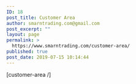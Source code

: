 ```yaml
---
ID: 18
post_title: Customer Area
author: smarntrading.com@gmail.com
post_excerpt: ""
layout: page
permalink: >
  https://www.smarntrading.com/customer-area/
published: true
post_date: 2019-07-15 10:14:44
---
```

[customer-area /]